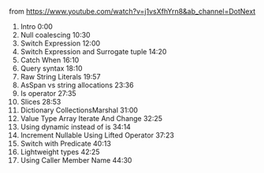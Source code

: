 from https://www.youtube.com/watch?v=j1vsXfhYrn8&ab_channel=DotNext

1. Intro 0:00
1. Null coalescing 10:30
1. Switch Expression 12:00
1. Switch Expression and Surrogate tuple 14:20
1. Catch When 16:10
1. Query syntax 18:10
1. Raw String Literals 19:57
1. AsSpan vs string allocations 23:36
1. Is operator 27:35
1. Slices 28:53
1. Dictionary CollectionsMarshal 31:00
1. Value Type Array Iterate And Change 32:25
1. Using dynamic instead of is 34:14
1. Increment Nullable Using Lifted Operator 37:23
1. Switch with Predicate 40:13
1. Lightweight types 42:25
1. Using Caller Member Name 44:30